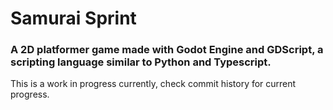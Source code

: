 # Samurai Sprint
### A 2D platformer game made with Godot Engine and GDScript, a scripting language similar to Python and Typescript.

This is a work in progress currently, check commit history for current progress.